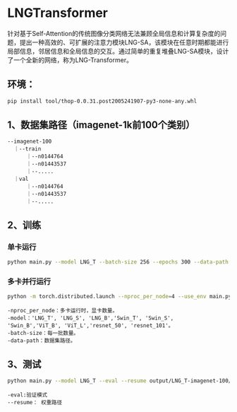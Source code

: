 # LNGTransformer
针对基于Self-Attention的传统图像分类网络无法兼顾全局信息和计算复杂度的问题，提出一种高效的、可扩展的注意力模块LNG-SA，该模块在任意时期都能进行局部信息，邻居信息和全局信息的交互。通过简单的重复堆叠LNG-SA模块，设计了一个全新的网络，称为LNG-Transformer。

## 环境：
```bash
pip install tool/thop-0.0.31.post2005241907-py3-none-any.whl
```

## 1、数据集路径（imagenet-1k前100个类别）
```
--imagenet-100 
  ｜--train
      ｜--n0144764
      ｜--n01443537
      ｜--.....
  ｜val
      ｜--n0144764
      ｜--n01443537
      ｜--.....
```

## 2、训练
### 单卡运行

```bash
python main.py --model LNG_T --batch-size 256 --epochs 300 --data-path ../imagenet-100
```

### 多卡并行运行

```bash
python -m torch.distributed.launch --nproc_per_node=4 --use_env main.py --model LNG_T --epochs 300 --batch-size 256 --data-path ../imagenet-100
```


```
-nproc_per_node：多卡运行时，显卡数量。
-model：'LNG_T', 'LNG_S', 'LNG_B','Swin_T', 'Swin_S', 'Swin_B','ViT_B', 'ViT_L','resnet_50', 'resnet_101'。
-batch-size：每一批数量。
-data-path：数据集路径。
```

## 3、测试
```bash
python main.py --model LNG_T --eval --resume output/LNG_T-imagenet-100/checkpoint.pth --batch-size 256 --data-path ../imagenet-100

```
```
-eval:验证模式
--resume： 权重路径
```

